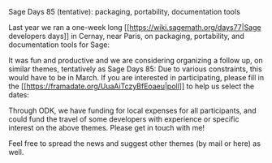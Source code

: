 Sage Days 85 (tentative): packaging, portability, documentation tools

Last year we ran a one-week long [[https://wiki.sagemath.org/days77|Sage developers days]] in Cernay, near Paris, on packaging, portability, and documentation tools for Sage:

It was fun and productive and we are considering organizing a follow up, on similar themes, tentatively as Sage Days 85: Due to various constraints, this would have to be in March. If you are interested in participating, please fill in the [[https://framadate.org/UuaAiTczyBfEoaeu|poll]] to help us select the dates:

Through ODK, we have funding for local expenses for all participants, and could fund the travel of some developers with experience or specific interest on the above themes. Please get in touch with me!

Feel free to spread the news and suggest other themes (by mail or here) as well.
